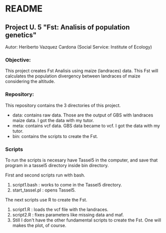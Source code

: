 # **README**

## Project U. 5 "Fst: Analisis of population genetics"

Autor: Heriberto Vazquez Cardona (Social Service: Institute of Ecology)

### Objective:
This project creates Fst Analisis using maize (landraces) data. This Fst will calculates the population divergency 
between landraces of maize considering the altitude. 

### Repository:
This repository contains the 3 directories of this project.
- data: contains raw data. Those are the output of GBS with landraces maize data. I got the data with my tutor.
- meta: contains vcf data. GBS data became to vcf. I got the data with my tutor.
- bin: contains the scripts to create the Fst.

### Scripts
To run the scripts is necesary have Tassel5 in the computer, and save that program in a tassel5 directory inside bin directory.

First and second scripts run with bash.

1. script1.bash : works to come in the Tassel5 directory.
2. start_tassel.pl : opens Tassel5.

The next scripts use R to create the Fst.

1. script1.R : loads the vcf file with the landraces.
2. script2.R : fixes parameters like missing data and maf.
3. Still I don't have the other fundamental scripts to create the Fst. One will makes the plot, of course.



